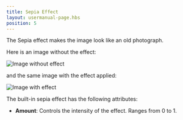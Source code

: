 ```yaml
---
title: Sepia Effect
layout: usermanual-page.hbs
position: 5
---
```


The Sepia effect makes the image look like an old photograph.

Here is an image without the effect:

<img alt="Image without effect" src="/images/platform/posteffects/without_effects.png">

and the same image with the effect applied:

<img alt="Image with effect" src="/images/platform/posteffects/with_sepia.png">

The built-in sepia effect has the following attributes:

* **Amount**: Controls the intensity of the effect. Ranges from 0 to 1.
